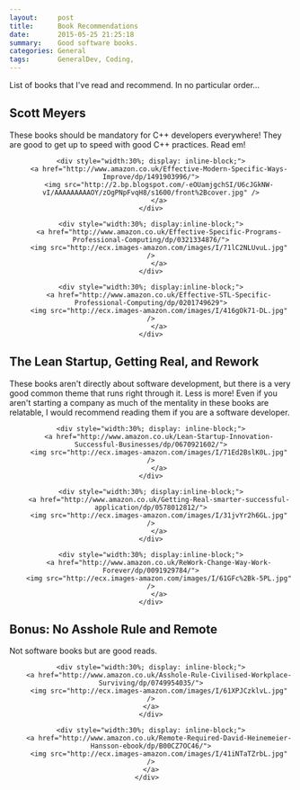 ```yaml
---
layout:     post
title:      Book Recommendations
date:       2015-05-25 21:25:18
summary:    Good software books.
categories: General
tags: 		GeneralDev, Coding,
---
```



List of books that I've read and recommend. In no particular order...


## Scott Meyers

These books should be mandatory for C++ developers everywhere! They are good to get up to speed with good C++ practices. Read em!

<div style="text-align:center;">

	<div style="width:30%; display: inline-block;">
		<a href="http://www.amazon.co.uk/Effective-Modern-Specific-Ways-Improve/dp/1491903996/">
		<img src="http://2.bp.blogspot.com/-eOUamjgchSI/U6cJGkNW-vI/AAAAAAAAAOY/zOgPNpFvqH8/s1600/front%2Bcover.jpg" />
		</a>
	</div>

	<div style="width:30%; display:inline-block;">
		<a href="http://www.amazon.co.uk/Effective-Specific-Programs-Professional-Computing/dp/0321334876/">
		<img src="http://ecx.images-amazon.com/images/I/71lC2NLUvuL.jpg" />
		</a>
	</div>

	<div style="width:30%; display:inline-block;">
		<a href="http://www.amazon.co.uk/Effective-STL-Specific-Professional-Computing/dp/0201749629">
		<img src="http://ecx.images-amazon.com/images/I/416gOk71-DL.jpg" />
		</a>
	</div>

</div>



## The Lean Startup, Getting Real, and Rework

These books aren't directly about software development, but there is a very good common theme that runs right through it. Less is more! Even if you aren't starting a company as much of the mentality in these books are relatable, I would recommend reading them if you are a software developer.


<div style="text-align:center;">

	<div style="width:30%; display: inline-block;">
		<a href="http://www.amazon.co.uk/Lean-Startup-Innovation-Successful-Businesses/dp/0670921602/">
		<img src="http://ecx.images-amazon.com/images/I/71Ed2BslK0L.jpg" />
		</a>
	</div>

	<div style="width:30%; display:inline-block;">
		<a href="http://www.amazon.co.uk/Getting-Real-smarter-successful-application/dp/0578012812/">
		<img src="http://ecx.images-amazon.com/images/I/31jvYr2h6GL.jpg" />
		</a>
	</div>

	<div style="width:30%; display:inline-block;">
		<a href="http://www.amazon.co.uk/ReWork-Change-Way-Work-Forever/dp/0091929784/">
		<img src="http://ecx.images-amazon.com/images/I/61GFc%2Bk-5PL.jpg" />
		</a>
	</div>

</div>


## Bonus: No Asshole Rule and Remote

Not software books but are good reads.


<div style="text-align:center;">

	<div style="width:30%; display: inline-block;">
		<a href="http://www.amazon.co.uk/Asshole-Rule-Civilised-Workplace-Surviving/dp/0749954035/">
		<img src="http://ecx.images-amazon.com/images/I/61XPJCzklvL.jpg" />
	</a>
	</div>

	<div style="width:30%; display: inline-block;">
		<a href="http://www.amazon.co.uk/Remote-Required-David-Heinemeier-Hansson-ebook/dp/B00CZ7OC46/">
		<img src="http://ecx.images-amazon.com/images/I/41iNTaTZrbL.jpg" />
	</a>
	</div>	

</div>
